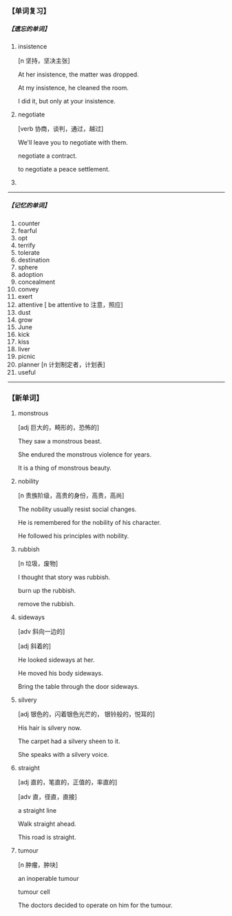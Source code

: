 ### 【单词复习】



##### 【遗忘的单词】

1. insistence

   [n 坚持，坚决主张]

   At her insistence, the matter was dropped.

   At my insistence, he cleaned the room.

   I did it, but only at your insistence.

2. negotiate

   [verb 协商，谈判，通过，越过]

   We'll leave you to negotiate with them.

   negotiate a contract.

   to negotiate a peace settlement.

3. 



------

##### 【记忆的单词】

1. counter
2. fearful
3. opt
4. terrify
5. tolerate
6. destination
7. sphere
8. adoption
9. concealment
10. convey
11. exert
12. attentive [ be attentive to 注意，照应]
13. dust
14. grow
15. June
16. kick
17. kiss
18. liver
19. picnic
20. planner [n 计划制定者，计划表]
21. useful

------





### 【新单词】

1. monstrous

   [adj 巨大的，畸形的，恐怖的]

   They saw a monstrous beast.

   She endured the monstrous violence for years.

   It is a thing of monstrous beauty.

2. nobility

   [n 贵族阶级，高贵的身份，高贵，高尚]

   The nobility usually resist social changes.

   He is remembered for the nobility of his character.

   He followed his principles with nobility.

3. rubbish

   [n 垃圾，废物]

   I thought that story was rubbish.

   burn up the rubbish.

   remove the rubbish.

4. sideways

   [adv 斜向一边的]

   [adj 斜着的]

   He looked sideways at her.

   He moved his body sideways.

   Bring the table through the door sideways.

5. silvery

   [adj 银色的，闪着银色光芒的， 银铃般的，悦耳的]

   His hair is silvery now.

   The carpet had a silvery sheen to it.

   She speaks with a silvery voice.

6. straight

   [adj 直的，笔直的，正值的，率直的]

   [adv 直，径直，直接]

   a straight line

   Walk straight ahead.

   This road is straight.

7. tumour

   [n 肿瘤，肿块]

   an inoperable tumour

   tumour cell

   The doctors decided to operate on him for the tumour.

   

   

   

   

   

    

   

   

   

   



